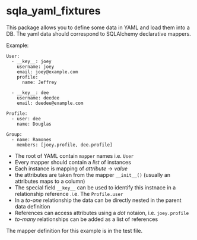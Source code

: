 # sqla_yaml_fixtures

This package allows you to define some data in YAML and load them into a DB. The yaml data should correspond to SQLAlchemy declarative mappers.

Example:

```
User:
  - __key__: joey
    username: joey
    email: joey@example.com
    profile:
      name: Jeffrey

  - __key__: dee
    username: deedee
    email: deedee@example.com

Profile:
  - user: dee
    name: Douglas

Group:
  - name: Ramones
    members: [joey.profile, dee.profile]
```

- The root of YAML contain `mapper` names i.e. `User`
- Every mapper should contain a *list* of instances
- Each instance is mapping of *attribute* -> *value*
- the attributes are taken from the mapper `__init__()` (usually an attributes maps to a column)
- The special field `__key__` can be used to identify this instnace in a relationship reference .i.e. The `Profile.user`
- In a *to-one* relationship the data can be directly nested in the parent data definition
- References can access attributes using a *dot* notaion, i.e. `joey.profile`
- *to-many* relationships can be added as a list of references


The mapper definition for this example is in the test file.
